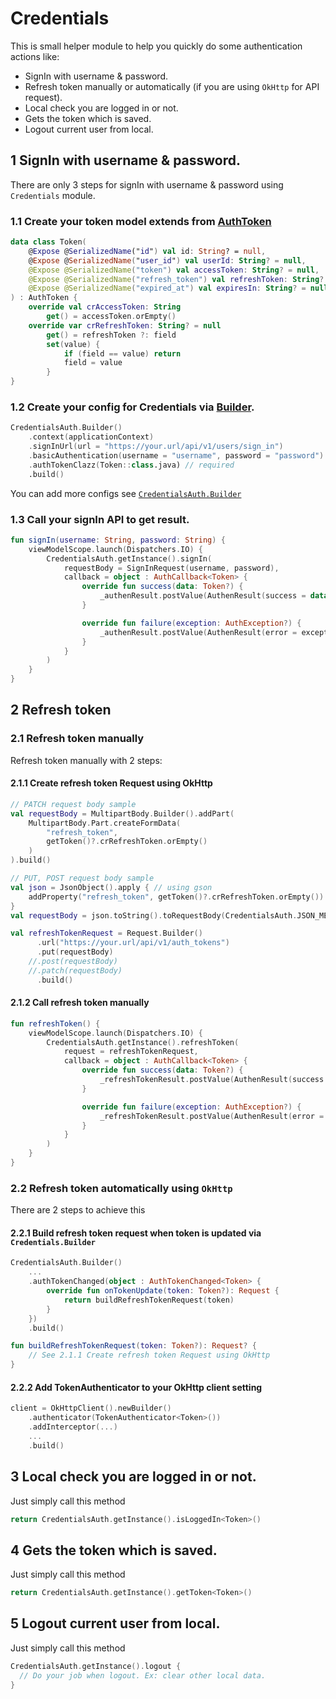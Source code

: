 # Credentials

This is small helper module to help you quickly do some authentication actions like:

- SignIn with username & password.
- Refresh token manually or automatically (if you are using `OkHttp` for API request).
- Local check you are logged in or not.
- Gets the token which is saved.
- Logout current user from local.

## 1 SignIn with username & password.

There are only 3 steps for signIn with username & password using `Credentials` module.

### 1.1 Create your token model extends from [AuthToken](../../../credentialauth/src/main/java/com/sun/auth/credentials/repositories/model/AuthToken.kt)

```kt
data class Token(
    @Expose @SerializedName("id") val id: String? = null,
    @Expose @SerializedName("user_id") val userId: String? = null,
    @Expose @SerializedName("token") val accessToken: String? = null,
    @Expose @SerializedName("refresh_token") val refreshToken: String? = null,
    @Expose @SerializedName("expired_at") val expiresIn: String? = null
) : AuthToken {
    override val crAccessToken: String
        get() = accessToken.orEmpty()
    override var crRefreshToken: String? = null
        get() = refreshToken ?: field
        set(value) {
            if (field == value) return
            field = value
        }
}
```

### 1.2 Create your config for Credentials via [Builder](../../../credentialauth/src/main/java/com/sun/auth/credentials/CredentialsAuth.kt).

```kt
CredentialsAuth.Builder()
    .context(applicationContext)
    .signInUrl(url = "https://your.url/api/v1/users/sign_in")
    .basicAuthentication(username = "username", password = "password") // if needed
    .authTokenClazz(Token::class.java) // required
    .build()
```

You can add more configs
see [`CredentialsAuth.Builder`](../../../credentialauth/src/main/java/com/sun/auth/credentials/CredentialsAuth.kt)

### 1.3 Call your signIn API to get result.

```kt
fun signIn(username: String, password: String) {
    viewModelScope.launch(Dispatchers.IO) {
        CredentialsAuth.getInstance().signIn(
            requestBody = SignInRequest(username, password),
            callback = object : AuthCallback<Token> {
                override fun success(data: Token?) {
                    _authenResult.postValue(AuthenResult(success = data))
                }

                override fun failure(exception: AuthException?) {
                    _authenResult.postValue(AuthenResult(error = exception))
                }
            }
        )
    }
}
```

## 2 Refresh token

### 2.1 Refresh token manually

Refresh token manually with 2 steps:

#### 2.1.1 Create refresh token Request using OkHttp

```kt
// PATCH request body sample
val requestBody = MultipartBody.Builder().addPart(
    MultipartBody.Part.createFormData(
        "refresh_token",
        getToken()?.crRefreshToken.orEmpty()
    )
).build()

// PUT, POST request body sample
val json = JsonObject().apply { // using gson
    addProperty("refresh_token", getToken()?.crRefreshToken.orEmpty())
}
val requestBody = json.toString().toRequestBody(CredentialsAuth.JSON_MEDIA_TYPE)

val refreshTokenRequest = Request.Builder()
      .url("https://your.url/api/v1/auth_tokens")
      .put(requestBody)
    //.post(requestBody) 
    //.patch(requestBody)
      .build()
```

#### 2.1.2 Call refresh token manually

```kt
fun refreshToken() {
    viewModelScope.launch(Dispatchers.IO) {
        CredentialsAuth.getInstance().refreshToken(
            request = refreshTokenRequest,
            callback = object : AuthCallback<Token> {
                override fun success(data: Token?) {
                    _refreshTokenResult.postValue(AuthenResult(success = data))
                }

                override fun failure(exception: AuthException?) {
                    _refreshTokenResult.postValue(AuthenResult(error = exception))
                }
            }
        )
    }
}
```

### 2.2 Refresh token automatically using `OkHttp`

There are 2 steps to achieve this

#### 2.2.1 Build refresh token request when token is updated via `Credentials.Builder`

```kt
CredentialsAuth.Builder()
    ...
    .authTokenChanged(object : AuthTokenChanged<Token> {
        override fun onTokenUpdate(token: Token?): Request {
            return buildRefreshTokenRequest(token)
        }
    })
    .build()

fun buildRefreshTokenRequest(token: Token?): Request? {
    // See 2.1.1 Create refresh token Request using OkHttp
}
```

#### 2.2.2 Add TokenAuthenticator to your OkHttp client setting

```kt
client = OkHttpClient().newBuilder()
    .authenticator(TokenAuthenticator<Token>())
    .addInterceptor(...)
    ...
    .build()
```

## 3 Local check you are logged in or not.

Just simply call this method

```kt
return CredentialsAuth.getInstance().isLoggedIn<Token>()
```

## 4 Gets the token which is saved.

Just simply call this method

```kt
return CredentialsAuth.getInstance().getToken<Token>()
```

## 5 Logout current user from local.

Just simply call this method

```kt
CredentialsAuth.getInstance().logout {
  // Do your job when logout. Ex: clear other local data.
}
```
